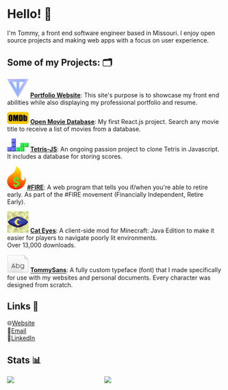 # Hello! 👋
I'm Tommy, a front end software engineer based in Missouri. I enjoy open source projects and making web apps with a focus on user experience.

## Some of my Projects: 🗂
<img src="https://github.com/votommy/portfolio-website/blob/master/assets/logo.svg" width="50px"> [**Portfolio Website**](https://votommy.com): This site's purpose is to showcase my front end abilities while also displaying my professional portfolio and resume.

<img src="https://github.com/votommy/Reflex/blob/main/public/logo192.png" width="50px"> [**Open Movie Database**](https://votommy.github.io/Reflex/): My first React.js project. Search any movie title to receive a list of movies from a database.

<img src="https://github.com/votommy/Tetris-JS/blob/main/img/logo.svg" width="50px"> [**Tetris-JS**](https://tetris.votommy.com): An ongoing passion project to clone Tetris in Javascript. It includes a database for storing scores.

<img src="https://github.com/votommy/FIRE/blob/master/FIRE_Logo.svg" height="55px"> [**#FIRE**](https://fire.votommy.com): A web program that tells you if/when you're able to retire early. As part of the #FIRE movement (Financially Independent, Retire Early).

<img src="https://github.com/votommy/Cat_Eyes/blob/master/logo.png" width="50px"> [**Cat Eyes**](https://www.curseforge.com/minecraft/mc-mods/cat-eyes-night-vision-toggle-mod): A client-side mod for Minecraft: Java Edition to make it easier for players to navigate poorly lit environments.  
Over 13,000 downloads.

<img src="https://github.com/votommy/TommySans/blob/main/logo.png" width="50px"> [**TommySans**](https://github.com/votommy/TommySans): A fully custom typeface (font) that I made specifically for use with my websites and personal documents. Every character was designed from scratch.

## Links 🔗
🌐[Website](https://votommy.com)  
📧[Email](mailto:email@votommy.com)  
👤[LinkedIn](https://www.linkedin.com/in/votommy/)

## Stats 📊
<img align="left" src="https://github-readme-stats.vercel.app/api/top-langs/?username=votommy&layout=compact" width="40%" />
<img align="right" src="https://github-readme-stats.vercel.app/api?username=votommy&count_private=true&show_icons=true&hide=prs,issues,contribs" width="55%" />
